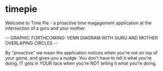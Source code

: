 # timepie
Welcome to Time Pie - a proactive time magagement application at the intersection of a guru and your mother.

-- GRAPHIC FORTHCOMING: VENN DIAGRAM WITH GURU AND MOTHER OVERLAPING CIRCLES --

By "proactive" we mean the application notices when you're not on top of your game, and gives you a nudge. You don't have to tell it what you're doing, IT gets in YOUR face when you're NOT telling it what you're doing.


